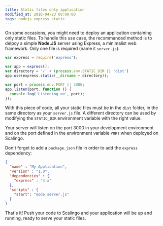 ```yaml
---
title: Static files only application
modified_at: 2018-04-23 00:00:00
tags: nodejs express static
---
```


On some occasions, you might need to deploy an application containing only static files. To handle
this use case, the recommanded method is to delpoy a simple **Node.JS** server using Express, a
minimalist web framework. Only one file is required (name it `server.js`):

```js
var express = require('express');

var app = express();
var directory = '/' + (process.env.STATIC_DIR || 'dist')
app.use(express.static(__dirname + directory));

var port = process.env.PORT || 3000;
app.listen(port, function () {
  console.log('Listening on', port);
});
```

With this piece of code, all your static files must be in the `dist` folder, in the same directory
as your `server.js` file. A different directory can be used by modifying the `STATIC_DIR` environment
variable with the right value.

Your server will listen on the port 3000 in your development environment and on the port defined in
the environment variable `PORT` when deployed on Scalingo.

Don't forget to add a `package.json` file in order to add the `express` dependency:

```json
{
  "name" : "My Application",
  "version" : "1.0",
  "dependencies" : {
    "express" : "4.x"
  },
  "scripts" : {
    "start": "node server.js"
  }
}
```

That's it! Push your code to Scalingo and your application will be up and
running, ready to serve your static files.
